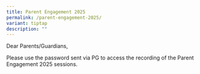 ```yaml
---
title: Parent Engagement 2025
permalink: /parent-engagement-2025/
variant: tiptap
description: ""
---
```

<p>Dear Parents/Guardians,</p>
<p>Please use the password sent via PG to access the recording of the Parent
Engagement 2025 sessions.</p>